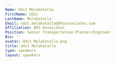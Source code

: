 ```yaml
---
Name: Udit Molakatalla
FirstName: Udit
LastName: Molakatalla
Email: udit.molakatalla@dksassociates.com
Affiliation: DKS Associates
Position: Senior Transportation Planner/Engineer
Bio: ''
avatar: Udit Molakatalla.png
title: Udit Molakatalla
type: speakers
layout: speakers
---
```

